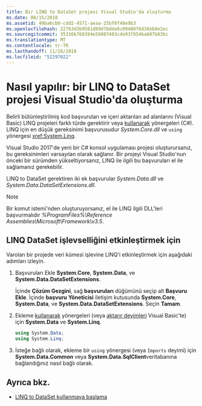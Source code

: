```yaml
---
title: Bir LINQ to DataSet projesi Visual Studio'da oluşturma
ms.date: 08/15/2018
ms.assetid: 49ba6cb0-cdd2-4571-aeaa-25bf0f40e9b3
ms.openlocfilehash: 22763d3b9581d09d7bdda0c09480f8d36bb8e2ec
ms.sourcegitcommit: 35316b768394e56087483cde93f854ba607b63bc
ms.translationtype: MT
ms.contentlocale: tr-TR
ms.lasthandoff: 11/26/2018
ms.locfileid: "52297022"
---
```

# <a name="how-to-create-a-linq-to-dataset-project-in-visual-studio"></a>Nasıl yapılır: bir LINQ to DataSet projesi Visual Studio'da oluşturma

Belirli bütünleştirilmiş kod başvuruları ve içeri aktarılan ad alanlarını (Visual Basic) LINQ projeleri farklı türde gerektirir veya [kullanarak](../../../csharp/language-reference/keywords/using-directive.md) yönergeleri (C#). LINQ için en düşük gereksinimi başvurusudur *System.Core.dll* ve `using` yönergesi <xref:System.Linq>.

Visual Studio 2017'de yeni bir C# konsol uygulaması projesi oluşturursanız, bu gereksinimleri varsayılan olarak sağlanır. Bir projeyi Visual Studio'nun önceki bir sürümden yükseltiyorsanız, LINQ ile ilgili bu başvuruları el ile sağlamanız gerekebilir.

LINQ to DataSet gerektiren iki ek başvurular *System.Data.dll* ve *System.Data.DataSetExtensions.dll*.

> [!NOTE]
> Bir komut istemi'nden oluşturuyorsanız, el ile LINQ ilgili DLL'leri başvurmalıdır *%ProgramFiles%\Reference Assemblies\Microsoft\Framework\v3.5*.

## <a name="to-enable-linq-to-dataset-functionality"></a>LINQ DataSet işlevselliğini etkinleştirmek için

Varolan bir projede veri kümesi işlevine LINQ'i etkinleştirmek için aşağıdaki adımları izleyin.

1. Başvuruları Ekle **System.Core**, **System.Data**, ve **System.Data.DataSetExtensions**.

   İçinde **Çözüm Gezgini**, sağ **başvuruları** düğümünü seçip alt **Başvuru Ekle**. İçinde **başvuru Yöneticisi** iletişim kutusunda **System.Core**, **System.Data**, ve **System.Data.DataSetExtensions**. Seçin **Tamam**.

1. Ekleme [kullanarak](../../../csharp/language-reference/keywords/using-directive.md) yönergeleri (veya [aktarır deyimleri](../../../visual-basic/language-reference/statements/imports-statement-net-namespace-and-type.md) Visual Basic'te) için **System.Data** ve **System.Linq**.

   ```csharp
   using System.Data;
   using System.Linq;
   ```

1. İsteğe bağlı olarak, ekleme bir `using` yönergesi (veya `Imports` deyimi) için **System.Data.Common** veya **System.Data.SqlClient**veritabanına bağlandığınız nasıl bağlı olarak.

## <a name="see-also"></a>Ayrıca bkz.

- [LINQ to DataSet kullanmaya başlama](../../../../docs/framework/data/adonet/getting-started-linq-to-dataset.md)
